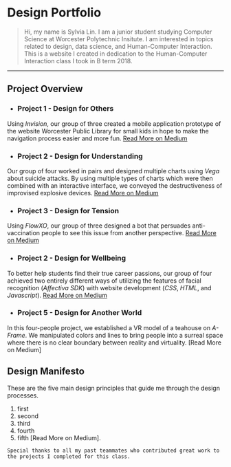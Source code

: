 # Design Portfolio

>Hi, my name is Sylvia Lin. I am a junior student studying Computer Science at Worcester Polytechnic Insitute. I am interested in topics related to design, data science, and Human-Computer Interaction. This is a website I created in dedication to the Human-Computer Interaction class I took in B term 2018.
---

## Project Overview

- ### Project 1 - **Design for Others**
Using _Invision_, our group of three created a mobile application prototype of the website Worcester Public Library for small kids in hope to make the navigation process easier and more fun.
[Read More on Medium](https://medium.com/@huntercaouette/designing-for-others-a064161b2284)
- ### Project 2 - **Design for Understanding**
Our group of four worked in pairs and designed multiple charts using _Vega_ about suicide attacks. By using multiple types of charts which were then combined with an interactive interface, we conveyed the destructiveness of improvised explosive devices. 
[Read More on Medium](https://medium.com/@sylvia7lin/design-document-design-for-understanding-2df6a4110758)
- ### Project 3 - **Design for Tension**
Using _FlowXO_, our group of three designed a bot that persuades anti-vaccination people to see this issue from another perspective. 
[Read More on Medium](https://medium.com/@sylvia7lin/design-for-tension-45ed1617a20c)
- ### Project 2 - **Design for Wellbeing**
To better help students find their true career passions, our group of four achieved two entirely different ways of utilizing the features of facial recognition (_Affectiva SDK_) with website development (_CSS_, _HTML_, and _Javascript_). 
[Read More on Medium](https://medium.com/@sylvia7lin/design-reflection-design-for-well-being-44d1ec591f94)
- ### Project 5 - **Design for Another World**
In this four-people project, we established a VR model of a teahouse on _A-Frame_. We manipulated colors and lines to bring people into a surreal space where there is no clear boundary between reality and virtuality. 
[Read More on Medium]


## Design Manifesto
These are the five main design principles that guide me through the design processes.
1. first
2. second
3. third 
4. fourth
5. fifth
[Read More on Medium]. 
  

`Special thanks to all my past teammates who contributed great work to the projects I completed for this class.`
